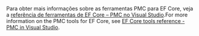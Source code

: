 <span data-ttu-id="26383-101">Para obter mais informações sobre as ferramentas PMC para EF Core, veja a [referência de ferramentas de EF Core – PMC no Visual Studio](/ef/core/miscellaneous/cli/powershell).</span><span class="sxs-lookup"><span data-stu-id="26383-101">For more information on the PMC tools for EF Core, see [EF Core tools reference - PMC in Visual Studio](/ef/core/miscellaneous/cli/powershell).</span></span>